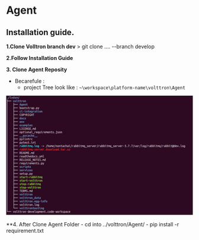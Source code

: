 # Agent
## Installation guide.
 **1.Clone Volltron branch dev**
    > git clone .... --branch develop
 
 **2.Follow Installation Guide**
 
 **3. Clone Agent Reposity**
 - Becarefule :
     - project Tree look like :
     `~\workspace\platform-name\volttron\Agent`
 
 ![alt text](https://github.com/Soulweed/Agent/blob/master/tree.png)
 
 
 **4. After Clone Agent Folder
    - cd into ../volttron/Agent/
    - pip install -r requirement.txt
